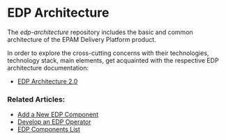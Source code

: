 # EDP Architecture

The _edp-architecture_ repository includes the basic and common architecture of the EPAM Delivery Platform product.

In order to explore the cross-cutting concerns with their technologies, technology stack, main elements, 
get acquainted with the respective EDP architecture documentation:  

- [EDP Architecture 2.0](https://github.com/epam/edp-architecture/blob/master/documentation/architecture_2_0.md#edp-architecture-20)

### Related Articles:

- [Add a New EDP Component](documentation/add_new_edp_component.md)
- [Develop an EDP Operator](documentation/develop_edp_operator.md)
- [EDP Components List](documentation/edp_components.md)

